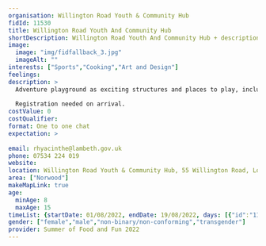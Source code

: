 ```yaml
---
organisation: Willington Road Youth & Community Hub
fidId: 11530
title: Willington Road Youth And Community Hub
shortDescription: Willington Road Youth And Community Hub + description
image:
  image: "img/fidfallback_3.jpg"
  imageAlt: ""
interests: ["Sports","Cooking","Art and Design"]
feelings:
description: >
  Adventure playground as exciting structures and places to play, including tyre and rope swings, wooden walkways, net climbers, football pitch. indoor hall, sports coaching sessions, arts & crafts, cooking, table tennis board games etc. 
  
  Registration needed on arrival. 
costValue: 0
costQualifier: 
format: One to one chat
expectation: >
  
email: rhyacinthe@lambeth.gov.uk
phone: 07534 224 019
website: 
location: Willington Road Youth & Community Hub, 55 Willington Road, London, SW9 9NB
area: ["Norwood"]
makeMapLink: true
age:
  minAge: 8
  maxAge: 15
timeList: {startDate: 01/08/2022, endDate: 19/08/2022, days: [{"id":"11530","fis_provider_name":"Willington Road Youth And Community Hub","day":"Monday","start_time":"10:00 AM","end_time":"3:00 PM"},{"id":"11530","fis_provider_name":"Willington Road Youth And Community Hub","day":"Tuesday","start_time":"10:00 AM","end_time":"3:00 PM"},{"id":"11530","fis_provider_name":"Willington Road Youth And Community Hub","day":"Wednesday","start_time":"10:00 AM","end_time":"3:00 PM"},{"id":"11530","fis_provider_name":"Willington Road Youth And Community Hub","day":"Thursday","start_time":"10:00 AM","end_time":"3:00 PM"},{"id":"11530","fis_provider_name":"Willington Road Youth And Community Hub","day":"Friday","start_time":"10:00 AM","end_time":"3:00 PM"}] }
gender: ["female","male","non-binary/non-conforming","transgender"]
provider: Summer of Food and Fun 2022
---
```


